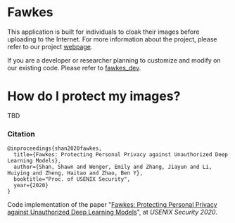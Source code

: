 # Fawkes

This application is built for individuals to cloak their images before uploading to the Internet. For more information about the project, please refer to our project [webpage](http://sandlab.cs.uchicago.edu/fawkes/).  

If you are a developer or researcher planning to customize and modify on our existing code. Please refer to [fawkes_dev](https://github.com/Shawn-Shan/fawkes/tree/master/fawkes_dev). 


# How do I protect my images?

TBD




### Citation
```
@inproceedings{shan2020fawkes,
  title={Fawkes: Protecting Personal Privacy against Unauthorized Deep Learning Models},
  author={Shan, Shawn and Wenger, Emily and Zhang, Jiayun and Li, Huiying and Zheng, Haitao and Zhao, Ben Y},
  booktitle="Proc. of USENIX Security",
  year={2020}
}
```


Code implementation of the paper "[Fawkes: Protecting Personal Privacy against Unauthorized Deep Learning Models](https://arxiv.org/pdf/2002.08327.pdf)", at *USENIX Security 2020*. 
